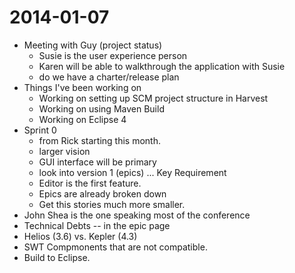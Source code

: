 2014-01-07
==========

* Meeting with Guy (project status) 
    - Susie is the user experience person
    - Karen will be able to walkthrough the application with Susie
    - do we have a charter/release plan
* Things I've been working on
    - Working on setting up SCM project structure in Harvest
    - Working on using Maven Build
    - Working on Eclipse 4
* Sprint 0 
    - from Rick starting this month.
    - larger vision
    - GUI interface will be primary
    - look into version 1 (epics) ... Key Requirement
    - Editor is the first feature.
    - Epics are already broken down
    - Get this stories much more smaller.
 * John Shea is the one speaking most of the conference
 * Technical Debts -- in the epic page
 * Helios (3.6) vs. Kepler (4.3)
 * SWT Compmonents that are not compatible.
 * Build to Eclipse.
